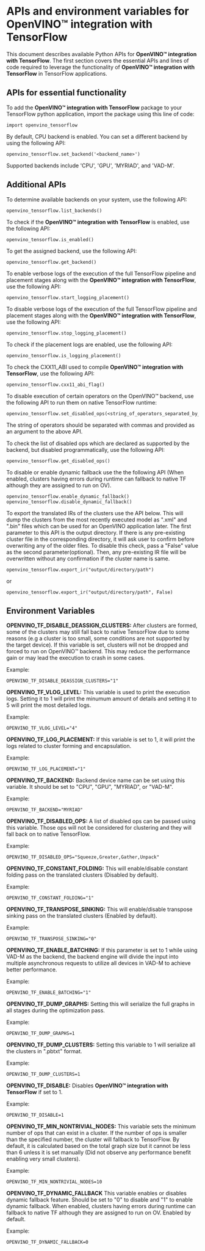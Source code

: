 # APIs and environment variables for **OpenVINO™ integration with TensorFlow**

This document describes available Python APIs for **OpenVINO™ integration with TensorFlow**. The first section covers the essential APIs and lines of code required to leverage the functionality of **OpenVINO™ integration with TensorFlow** in TensorFlow applications.

## APIs for essential functionality

To add the **OpenVINO™ integration with TensorFlow** package to your TensorFlow python application, import the package using this line of code:

    import openvino_tensorflow

By default, CPU backend is enabled. You can set a different backend by using the following API:

    openvino_tensorflow.set_backend('<backend_name>')

Supported backends include 'CPU', 'GPU', 'MYRIAD', and 'VAD-M'.

## Additional APIs

To determine available backends on your system, use the following API:

    openvino_tensorflow.list_backends()

To check if the **OpenVINO™ integration with TensorFlow** is enabled, use the following API:

    openvino_tensorflow.is_enabled()

To get the assigned backend, use the following API:

    openvino_tensorflow.get_backend()

To enable verbose logs of the execution of the full TensorFlow pipeline and placement stages along with the **OpenVINO™ integration with TensorFlow**, use the following API:

    openvino_tensorflow.start_logging_placement()

To disable verbose logs of the execution of the full TensorFlow pipeline and placement stages along with the **OpenVINO™ integration with TensorFlow**, use the following API:

    openvino_tensorflow.stop_logging_placement()

To check if the placement logs are enabled, use the following API:

    openvino_tensorflow.is_logging_placement()

To check the CXX11_ABI used to compile **OpenVINO™ integration with TensorFlow**, use the following API:

    openvino_tensorflow.cxx11_abi_flag()

To disable execution of certain operators on the OpenVINO™ backend, use the following API to run them on native TensorFlow runtime:

    openvino_tensorflow.set_disabled_ops(<string_of_operators_separated_by_commas>)

 The string of operators should be separated with commas and provided as an argument to the above API.

 To check the list of disabled ops which are declared as supported by the backend, but disabled programmatically, use the following API:

    openvino_tensorflow.get_disabled_ops()

To disable or enable dynamic fallback use the the following API (When enabled, clusters having errors during runtime can fallback to native TF although they are assigned to run on OV).

    openvino_tensorflow.enable_dynamic_fallback()
    openvino_tensorflow.disable_dynamic_fallback()

To export the translated IRs of the clusters use the API below. This will dump the clusters from the most recently executed model as ".xml" and ".bin" files which can be used for an OpenVINO application later. The first parameter to this API is the output directory. If there is any pre-existing cluster file in the corresponding directory, it will ask user to confirm before overwriting any of the older files. To disable this check, pass a "False" value as the second parameter(optional). Then, any pre-existing IR file will be overwritten without any confirmation if the cluster name is same.

    openvino_tensorflow.export_ir("output/directory/path")

or

    openvino_tensorflow.export_ir("output/directory/path", False)

## Environment Variables

**OPENVINO_TF_DISABLE_DEASSIGN_CLUSTERS:**
After clusters are formed, some of the clusters may still fall back to native TensorFlow due to some reasons (e.g a cluster is too small, some conditions are not supported by the target device). If this variable is set, clusters will not be dropped and forced to run on OpenVINO™ backend. This may reduce the performance gain or may lead the execution to crash in some cases.

Example:

    OPENVINO_TF_DISABLE_DEASSIGN_CLUSTERS="1"

**OPENVINO_TF_VLOG_LEVEL:**
This variable is used to print the execution logs. Setting it to 1 will print the minumum amount of details and setting it to 5 will print the most detailed logs.

Example:

    OPENVINO_TF_VLOG_LEVEL="4"

**OPENVINO_TF_LOG_PLACEMENT:**
If this variable is set to 1, it will print the logs related to cluster forming and encapsulation.

Example:

    OPENVINO_TF_LOG_PLACEMENT="1"

**OPENVINO_TF_BACKEND:**
Backend device name can be set using this variable. It should be set to "CPU", "GPU", "MYRIAD", or "VAD-M".

Example:

    OPENVINO_TF_BACKEND="MYRIAD"

**OPENVINO_TF_DISABLED_OPS:**
A list of disabled ops can be passed using this variable. Those ops will not be considered for clustering and they will fall back on to native TensorFlow.

Example:

    OPENVINO_TF_DISABLED_OPS="Squeeze,Greater,Gather,Unpack"

**OPENVINO_TF_CONSTANT_FOLDING:**
This will enable/disable constant folding pass on the translated clusters (Disabled by default).

Example:

    OPENVINO_TF_CONSTANT_FOLDING="1"

**OPENVINO_TF_TRANSPOSE_SINKING:**
This will enable/disable transpose sinking pass on the translated clusters (Enabled by default).

Example:

    OPENVINO_TF_TRANSPOSE_SINKING="0"

**OPENVINO_TF_ENABLE_BATCHING:**
If this parameter is set to 1 while using VAD-M as the backend, the backend engine will divide the input into multiple asynchronous requests to utilize all devices in VAD-M to achieve better performance.

Example:

    OPENVINO_TF_ENABLE_BATCHING="1"

**OPENVINO_TF_DUMP_GRAPHS:**
Setting this will serialize the full graphs in all stages during the optimization pass.

Example:

    OPENVINO_TF_DUMP_GRAPHS=1

**OPENVINO_TF_DUMP_CLUSTERS:**
Setting this variable to 1 will serialize all the clusters in ".pbtxt" format.

Example:

    OPENVINO_TF_DUMP_CLUSTERS=1

**OPENVINO_TF_DISABLE:**
Disables **OpenVINO™ integration with TensorFlow** if set to 1.

Example:

    OPENVINO_TF_DISABLE=1

**OPENVINO_TF_MIN_NONTRIVIAL_NODES:**
This variable sets the minimum number of ops that can exist in a cluster. If the number of ops is smaller than the specified number, the cluster will fallback to TensorFlow. By default, it is calculated based on the total graph size but it cannot be less than 6 unless it is set manually (Did not observe any performance benefit enabling very small clusters).

Example:

    OPENVINO_TF_MIN_NONTRIVIAL_NODES=10

**OPENVINO_TF_DYNAMIC_FALLBACK**
This variable enables or disables dynamic fallback feature. Should be set to "0" to disable and "1" to enable dynamic fallback. When enabled, clusters having errors during runtime can fallback to native TF although they are assigned to run on OV. Enabled by default.

Example:

    OPENVINO_TF_DYNAMIC_FALLBACK=0
